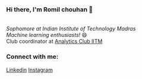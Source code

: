 ### Hi there, I'm Romil chouhan 👋 
<br> *Sophomore at Indian Institute of Technology Madras*
<br> *Machine learning enthusiasts!* 😄
<br> Club coordinator at [Analytics Club IITM](https://github.com/analytics-club-iitm)


### Connect with me:
[Linkedin](https://www.linkedin.com/in/romil-chouhan/)
[Instagram](https://www.instagram.com/romilchouhan/)
<!--
**Romilchouhan/Romilchouhan** is a ✨ _special_ ✨ repository because its `README.md` (this file) appears on your GitHub profile.

Here are some ideas to get you started:

-🔭 I’m currently working on ...
-🌱 I’m currently learning Machine learning and Deep Learning. 
-👯 I’m looking to collaborate on more open source projects.
- 🤔 I’m looking for help with ...
- 💬 Ask me about ...
- 📫 How to reach me: ...
- 😄 Pronouns: ...
 ⚡ Fun fact: ...
-->

